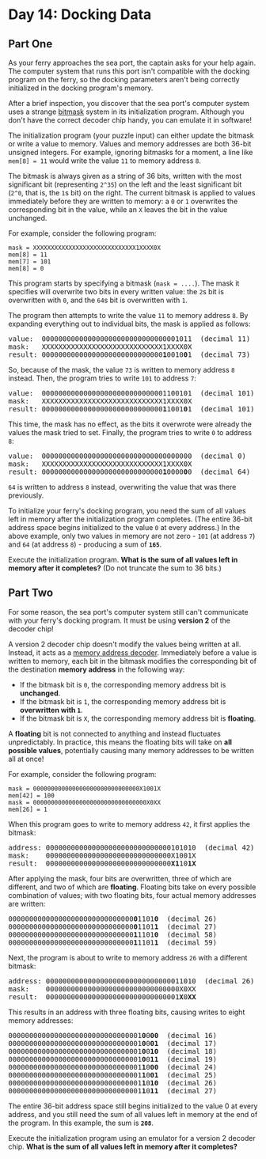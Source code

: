 # Day 14: Docking Data

## Part One

As your ferry approaches the sea port, the captain asks for your help again. The computer system that runs this port isn't compatible with the docking program on the ferry, so the docking parameters aren't being correctly initialized in the docking program's memory.

After a brief inspection, you discover that the sea port's computer system uses a strange [bitmask](https://en.wikipedia.org/wiki/Mask_(computing)) system in its initialization program. Although you don't have the correct decoder chip handy, you can emulate it in software!

The initialization program (your puzzle input) can either update the bitmask or write a value to memory. Values and memory addresses are both 36-bit unsigned integers. For example, ignoring bitmasks for a moment, a line like `mem[8] = 11` would write the value `11` to memory address `8`.

The bitmask is always given as a string of 36 bits, written with the most significant bit (representing `2^35`) on the left and the least significant bit (`2^0`, that is, the `1`s bit) on the right. The current bitmask is applied to values immediately before they are written to memory: a `0` or `1` overwrites the corresponding bit in the value, while an `X` leaves the bit in the value unchanged.

For example, consider the following program:

```
mask = XXXXXXXXXXXXXXXXXXXXXXXXXXXXX1XXXX0X
mem[8] = 11
mem[7] = 101
mem[8] = 0
```

This program starts by specifying a bitmask (`mask = ....`). The mask it specifies will overwrite two bits in every written value: the `2`s bit is overwritten with `0`, and the `64`s bit is overwritten with `1`.

The program then attempts to write the value `11` to memory address `8`. By expanding everything out to individual bits, the mask is applied as follows:

<pre>
value:  000000000000000000000000000000001011  (decimal 11)
mask:   XXXXXXXXXXXXXXXXXXXXXXXXXXXXX1XXXX0X
result: 00000000000000000000000000000<strong>1</strong>0010<strong>0</strong>1  (decimal 73)
</pre>

So, because of the mask, the value `73` is written to memory address `8` instead. Then, the program tries to write `101` to address `7`:

<pre>
value:  000000000000000000000000000001100101  (decimal 101)
mask:   XXXXXXXXXXXXXXXXXXXXXXXXXXXXX1XXXX0X
result: 00000000000000000000000000000<strong>1</strong>1001<strong>0</strong>1  (decimal 101)
</pre>

This time, the mask has no effect, as the bits it overwrote were already the values the mask tried to set. Finally, the program tries to write `0` to address `8`:

<pre>
value:  000000000000000000000000000000000000  (decimal 0)
mask:   XXXXXXXXXXXXXXXXXXXXXXXXXXXXX1XXXX0X
result: 00000000000000000000000000000<strong>1</strong>0000<strong>0</strong>0  (decimal 64)
</pre>

`64` is written to address `8` instead, overwriting the value that was there previously.

To initialize your ferry's docking program, you need the sum of all values left in memory after the initialization program completes. (The entire 36-bit address space begins initialized to the value `0` at every address.) In the above example, only two values in memory are not zero - `101` (at address `7`) and `64` (at address `8`) - producing a sum of **`165`**.

Execute the initialization program. **What is the sum of all values left in memory after it completes?** (Do not truncate the sum to 36 bits.)

## Part Two

For some reason, the sea port's computer system still can't communicate with your ferry's docking program. It must be using **version 2** of the decoder chip!

A version 2 decoder chip doesn't modify the values being written at all. Instead, it acts as a [memory address decoder](https://www.youtube.com/watch?v=PvfhANgLrm4). Immediately before a value is written to memory, each bit in the bitmask modifies the corresponding bit of the destination **memory address** in the following way:

- If the bitmask bit is `0`, the corresponding memory address bit is **unchanged**.
- If the bitmask bit is `1`, the corresponding memory address bit is **overwritten with `1`**.
- If the bitmask bit is `X`, the corresponding memory address bit is **floating**.

A **floating** bit is not connected to anything and instead fluctuates unpredictably. In practice, this means the floating bits will take on **all possible values**, potentially causing many memory addresses to be written all at once!

For example, consider the following program:

```
mask = 000000000000000000000000000000X1001X
mem[42] = 100
mask = 00000000000000000000000000000000X0XX
mem[26] = 1
```

When this program goes to write to memory address `42`, it first applies the bitmask:

<pre>
address: 000000000000000000000000000000101010  (decimal 42)
mask:    000000000000000000000000000000X1001X
result:  000000000000000000000000000000<strong>X1</strong>10<strong>1X</strong>
</pre>

After applying the mask, four bits are overwritten, three of which are different, and two of which are **floating**. Floating bits take on every possible combination of values; with two floating bits, four actual memory addresses are written:

<pre>
000000000000000000000000000000<strong>0</strong>1101<strong>0</strong>  (decimal 26)
000000000000000000000000000000<strong>0</strong>1101<strong>1</strong>  (decimal 27)
000000000000000000000000000000<strong>1</strong>1101<strong>0</strong>  (decimal 58)
000000000000000000000000000000<strong>1</strong>1101<strong>1</strong>  (decimal 59)
</pre>

Next, the program is about to write to memory address `26` with a different bitmask:

<pre>
address: 000000000000000000000000000000011010  (decimal 26)
mask:    00000000000000000000000000000000X0XX
result:  00000000000000000000000000000001<strong>X</strong>0<strong>XX</strong>
</pre>

This results in an address with three floating bits, causing writes to eight memory addresses:

<pre>
00000000000000000000000000000001<strong>0</strong>0<strong>00</strong>  (decimal 16)
00000000000000000000000000000001<strong>0</strong>0<strong>01</strong>  (decimal 17)
00000000000000000000000000000001<strong>0</strong>0<strong>10</strong>  (decimal 18)
00000000000000000000000000000001<strong>0</strong>0<strong>11</strong>  (decimal 19)
00000000000000000000000000000001<strong>1</strong>0<strong>00</strong>  (decimal 24)
00000000000000000000000000000001<strong>1</strong>0<strong>01</strong>  (decimal 25)
00000000000000000000000000000001<strong>1</strong>0<strong>10</strong>  (decimal 26)
00000000000000000000000000000001<strong>1</strong>0<strong>11</strong>  (decimal 27)
</pre>

The entire 36-bit address space still begins initialized to the value 0 at every address, and you still need the sum of all values left in memory at the end of the program. In this example, the sum is **`208`**.

Execute the initialization program using an emulator for a version 2 decoder chip. **What is the sum of all values left in memory after it completes?**
